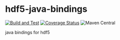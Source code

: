 # hdf5-java-bindings
[![Build and Test](https://github.com/broadinstitute/hdf5-java-bindings/actions/workflows/tests.yml/badge.svg?branch=master)](https://github.com/broadinstitute/hdf5-java-bindings/actions/workflows/tests.yml)
[![Coverage Status](https://coveralls.io/repos/github/broadinstitute/hdf5-java-bindings/badge.svg)](https://coveralls.io/github/broadinstitute/hdf5-java-bindings)
![Maven Central](https://maven-badges.herokuapp.com/maven-central/org.broadinstitute/hdf5-java-bindings/badge.svg)

java bindings for hdf5

